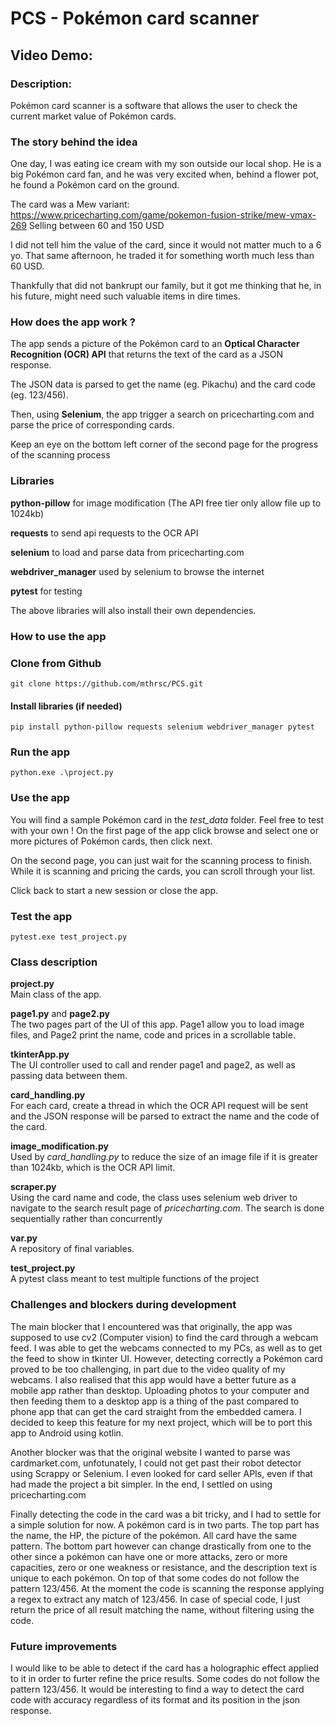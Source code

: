 # PCS - Pokémon card scanner
## Video Demo:  <URL HERE>
### Description: 
Pokémon  card scanner is a software that allows the user to check the current market value of Pokémon  cards.

### The story behind the idea
One day, I was eating ice cream with my son outside our local shop. He is a big Pokémon card fan, and he was very excited when, behind a flower pot, he found a Pokémon card on the ground.

The card was a Mew variant: https://www.pricecharting.com/game/pokemon-fusion-strike/mew-vmax-269 
Selling between 60 and 150 USD

I did not tell him the value of the card, since it would not matter much to a 6 yo. That same afternoon, he traded it for something worth much less than 60 USD.

Thankfully that did not bankrupt our family, but it got me thinking that he, in his future, might need such valuable items in dire times.

### How does the app work ?
The app sends a picture of the Pokémon  card to an **Optical Character Recognition (OCR) API** that returns the text of the card as a JSON response.

The JSON data is parsed to get the name (eg. Pikachu) and the card code (eg. 123/456).

Then, using **Selenium**, the app trigger a search on pricecharting.com and parse the price of corresponding cards.

Keep an eye on the bottom left corner of the second page for the progress of the scanning process

### Libraries
**python-pillow** for image modification (The API free tier only allow file up to 1024kb)

**requests** to send api requests to the OCR API

**selenium** to load and parse data from pricecharting.com

**webdriver_manager** used by selenium to browse the internet

**pytest** for testing

The above libraries will also install their own dependencies.

### How to use the app
### Clone from Github
`git clone https://github.com/mthrsc/PCS.git`

#### Install libraries (if needed)
`pip install python-pillow requests selenium webdriver_manager pytest`

### Run the app
`python.exe .\project.py`

### Use the app
You will find a sample Pokémon  card in the *test_data* folder. Feel free to test with your own !
On the first page of the app click browse and select one or more pictures of Pokémon  cards, then click next.

On the second page, you can just wait for the scanning process to finish. While it is scanning and pricing the cards, you can scroll through your list.

Click back to start a new session or close the app.

### Test the app
`pytest.exe test_project.py`

### Class description
**project.py**<br>
Main class of the app.

**page1.py** and **page2.py**<br>
The two pages part of the UI of this app. Page1 allow you to load image files, and Page2 print the name, code and prices in a scrollable table.

**tkinterApp.py**<br>
The UI controller used to call and render page1 and page2, as well as passing data between them.

**card_handling.py**<br>
For each card, create a thread in which the OCR API request will be sent and the JSON response will be parsed to extract the name and the code of the card.

**image_modification.py**<br>
Used by *card_handling.py* to reduce the size of an image file if it is greater than 1024kb, which is the OCR API limit.

**scraper.py**<br>
Using the card name and code, the class uses selenium web driver to navigate to the search result page of *pricecharting.com*. The search is done sequentially rather than concurrently

**var.py**<br>
A repository of final variables.

**test_project.py**<br>
A pytest class meant to test multiple functions of the project

### Challenges and blockers during development
The main blocker that I encountered was that originally, the app was supposed to use cv2 (Computer vision) to find the card through a webcam feed. I was able to get the webcams connected to my PCs, as well as to get the feed to show in tkinter UI. However, detecting correctly a Pokémon  card proved to be too challenging, in part due to the video quality of my webcams. I also realised that this app would have a better future as a mobile app rather than desktop. Uploading photos to your computer and then feeding them to a desktop app is a thing of the past compared to phone app that can get the card straight from the embedded camera. I decided to keep this feature for my next project, which will be to port this app to Android using kotlin.

Another blocker was that the original website I wanted to parse was cardmarket.com, unfotunately, I could not get past their robot detector using Scrappy or Selenium. I even looked for card seller APIs, even if that had made the project a bit simpler. In the end, I settled on using pricecharting.com

Finally detecting the code in the card was a bit tricky, and I had to settle for a simple solution for now. A pokémon card is in two parts. The top part has the name, the HP, the picture of the pokémon. All card have the same pattern. The bottom part however can change drastically from one to the other since a pokémon can have one or more attacks, zero or more capacities, zero or one weakness or resistance, and the description text is unique to each pokémon. On top of that some codes do not follow the pattern 123/456. At the moment the code is scanning the response applying a regex to extract any match of 123/456. In case of special code, I just return the price of all result matching the name, without filtering using the code.

### Future improvements
I would like to be able to detect if the card has a holographic effect applied to it in order to furter refine the price results.
Some codes do not follow the pattern 123/456. It would be interesting to find a way to detect the card code with accuracy regardless of its format and its position in the json response.
